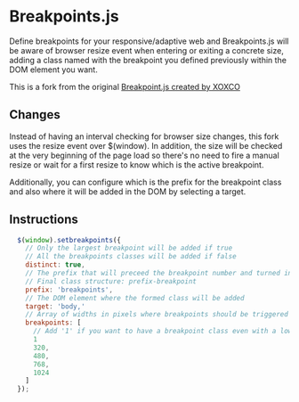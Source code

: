 # Breakpoints.js

Define breakpoints for your responsive/adaptive web and Breakpoints.js will be aware of browser resize event when entering or exiting a concrete size, adding a class named with the breakpoint you defined previously within the DOM element you want.

This is a fork from the original [Breakpoint.js created by XOXCO](https://github.com/xoxco/breakpoints)

## Changes

Instead of having an interval checking for browser size changes, this fork uses the resize event over $(window). In addition, the size will be checked at the very beginning of the page load so there's no need to fire a manual resize or wait for a first resize to know which is the active breakpoint.

Additionally, you can configure which is the prefix for the breakpoint class and also where it will be added in the DOM by selecting a target.

## Instructions
```javascript
  $(window).setbreakpoints({
    // Only the largest breakpoint will be added if true
    // All the breakpoints classes will be added if false
    distinct: true,
    // The prefix that will preceed the breakpoint number and turned into a class
    // Final class structure: prefix-breakpoint
    prefix: 'breakpoints',
    // The DOM element where the formed class will be added
    target: 'body,'
    // Array of widths in pixels where breakpoints should be triggered
    breakpoints: [
      // Add '1' if you want to have a breakpoint class even with a lower size than the minor breakpoint
      1
      320,
      480,
      768,
      1024
    ]
  });
```
